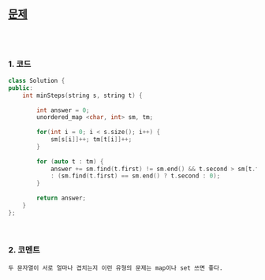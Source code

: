 [문제](https://leetcode.com/problems/minimum-number-of-steps-to-make-two-strings-anagram/)
------------

<br>
<br>

### 1. 코드 
```cpp
class Solution {
public:
    int minSteps(string s, string t) {
        
        int answer = 0;
        unordered_map <char, int> sm, tm;
        
        for(int i = 0; i < s.size(); i++) {
            sm[s[i]]++; tm[t[i]]++;
        }
        
        for (auto t : tm) {
            answer += sm.find(t.first) != sm.end() && t.second > sm[t.first] ? t.second - sm[t.first]  
            : (sm.find(t.first) == sm.end() ? t.second : 0);
        }    
        
        return answer;
    }
};
```

<br>

### 2. 코멘트

    두 문자열이 서로 얼마나 겹치는지 이런 유형의 문제는 map이나 set 쓰면 좋다. 
